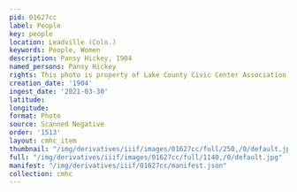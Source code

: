 ```yaml
---
pid: 01627cc
label: People
key: people
location: Leadville (Colo.)
keywords: People, Women
description: Pansy Hickey, 1904
named_persons: Pansy Hickey
rights: This photo is property of Lake County Civic Center Association.
creation_date: '1904'
ingest_date: '2021-03-30'
latitude: 
longitude: 
format: Photo
source: Scanned Negative
order: '1513'
layout: cmhc_item
thumbnail: "/img/derivatives/iiif/images/01627cc/full/250,/0/default.jpg"
full: "/img/derivatives/iiif/images/01627cc/full/1140,/0/default.jpg"
manifest: "/img/derivatives/iiif/01627cc/manifest.json"
collection: cmhc
---
```

